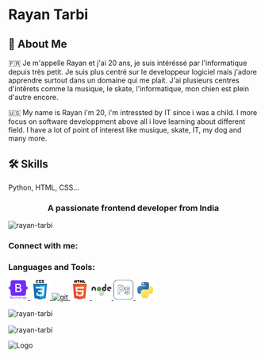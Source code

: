 
# Rayan Tarbi




## 🚀 About Me
🇫🇷 Je m'appelle Rayan et j'ai 20 ans, je suis intéréssé par l'informatique depuis très petit. Je suis plus centré sur le developpeur logiciel mais j'adore apprendre surtout dans un domaine qui me plait.
J'ai plusieurs centres d'intêrets comme la musique, le skate, l'informatique, mon chien est plein d'autre encore.

:us: My name is Rayan i'm 20, i'm intressted by IT since i was a child. I more focus on software developpment above all i love learning about different field.
I have a lot of point of interest like musique, skate, IT, my dog and many more.




## 🛠 Skills
Python, HTML, CSS...
<h3 align="center">A passionate frontend developer from India</h3>

<p align="left"> <img src="https://komarev.com/ghpvc/?username=rayan-tarbi&label=Profile%20views&color=0e75b6&style=flat" alt="rayan-tarbi" /> </p>

<h3 align="left">Connect with me:</h3>
<p align="left">
</p>

<h3 align="left">Languages and Tools:</h3>
<p align="left"> <a href="https://getbootstrap.com" target="_blank" rel="noreferrer"> <img src="https://raw.githubusercontent.com/devicons/devicon/master/icons/bootstrap/bootstrap-plain-wordmark.svg" alt="bootstrap" width="40" height="40"/> </a> <a href="https://www.w3schools.com/css/" target="_blank" rel="noreferrer"> <img src="https://raw.githubusercontent.com/devicons/devicon/master/icons/css3/css3-original-wordmark.svg" alt="css3" width="40" height="40"/> </a> <a href="https://git-scm.com/" target="_blank" rel="noreferrer"> <img src="https://www.vectorlogo.zone/logos/git-scm/git-scm-icon.svg" alt="git" width="40" height="40"/> </a> <a href="https://www.w3.org/html/" target="_blank" rel="noreferrer"> <img src="https://raw.githubusercontent.com/devicons/devicon/master/icons/html5/html5-original-wordmark.svg" alt="html5" width="40" height="40"/> </a> <a href="https://nodejs.org" target="_blank" rel="noreferrer"> <img src="https://raw.githubusercontent.com/devicons/devicon/master/icons/nodejs/nodejs-original-wordmark.svg" alt="nodejs" width="40" height="40"/> </a> <a href="https://www.photoshop.com/en" target="_blank" rel="noreferrer"> <img src="https://raw.githubusercontent.com/devicons/devicon/master/icons/photoshop/photoshop-line.svg" alt="photoshop" width="40" height="40"/> </a> <a href="https://www.python.org" target="_blank" rel="noreferrer"> <img src="https://raw.githubusercontent.com/devicons/devicon/master/icons/python/python-original.svg" alt="python" width="40" height="40"/> </a> </p>

<p><img align="center" src="https://github-readme-stats.vercel.app/api/top-langs?username=rayan-tarbi&show_icons=true&locale=en&layout=compact" alt="rayan-tarbi" /></p>

<p><img align="center" src="https://github-readme-streak-stats.herokuapp.com/?user=rayan-tarbi&" alt="rayan-tarbi" /></p>


![Logo](https://cdn.discordapp.com/attachments/1300728292977938472/1310573931924815913/image.png?ex=6745b696&is=67446516&hm=41d383813562eacd5f3faa44a29d047ec501eb5879fe57673af91adc9285347f&)
